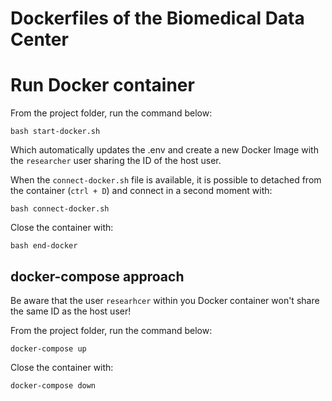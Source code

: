 # Dockerfiles of the Biomedical Data Center

# Run Docker container

From the project folder, run the command below:

```bash start-docker.sh```

Which automatically updates the .env and create a new Docker Image with the ```researcher``` user sharing the ID of the host user.

When the ```connect-docker.sh``` file is available, it is possible to detached from the container (```ctrl + D```) and connect in a second moment with:

```bash connect-docker.sh```

Close the container with:

```bash end-docker```

## docker-compose approach

Be aware that the user ```researhcer``` within you Docker container won't share the same ID as the host user!

From the project folder, run the command below:

```docker-compose up```

Close the container with:

```docker-compose down```